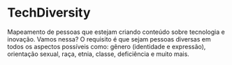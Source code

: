 # TechDiversity
Mapeamento de pessoas que estejam criando conteúdo sobre tecnologia e inovação. Vamos nessa? O requisito é que sejam pessoas diversas em todos os aspectos possíveis como: gênero (identidade e expressão), orientação sexual,  raça, etnia, classe, deficiência e muito mais.
